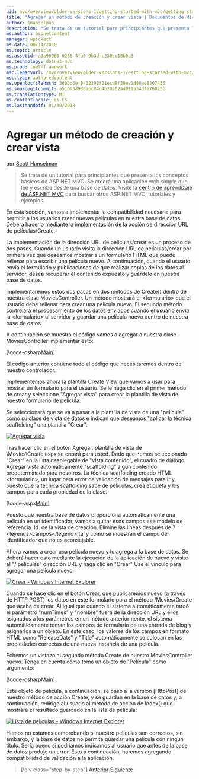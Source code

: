 ```yaml
---
uid: mvc/overview/older-versions-1/getting-started-with-mvc/getting-started-with-mvc-part6
title: "Agregar un método de creación y crear vista | Documentos de Microsoft"
author: shanselman
description: "Se trata de un tutorial para principiantes que presenta los conceptos básicos de ASP.NET MVC. Crear una aplicación web simple que lee y escribe desde una base de datos."
ms.author: aspnetcontent
manager: wpickett
ms.date: 08/14/2010
ms.topic: article
ms.assetid: a3a90963-0286-4fa0-9b3d-c230cc18b0a3
ms.technology: dotnet-mvc
ms.prod: .net-framework
msc.legacyurl: /mvc/overview/older-versions-1/getting-started-with-mvc/getting-started-with-mvc-part6
msc.type: authoredcontent
ms.openlocfilehash: 36b3d6ef0432292f21ecd8f29ea2d88ee8867436
ms.sourcegitcommit: a510f38930abc84c4b302029d019a34dfe76823b
ms.translationtype: MT
ms.contentlocale: es-ES
ms.lasthandoff: 01/30/2018
---
```

<a name="adding-a-create-method-and-create-view"></a>Agregar un método de creación y crear vista
====================
por [Scott Hanselman](https://github.com/shanselman)

> Se trata de un tutorial para principiantes que presenta los conceptos básicos de ASP.NET MVC. Se creará una aplicación web simple que lee y escribe desde una base de datos. Visite la [centro de aprendizaje de ASP.NET MVC](../../../index.md) para buscar otros ASP.NET MVC, tutoriales y ejemplos.


En esta sección, vamos a implementar la compatibilidad necesaria para permitir a los usuarios crear nuevas películas en nuestra base de datos. Deberá hacerlo mediante la implementación de la acción de dirección URL de películas/Create.

La implementación de la dirección URL de películas/crear es un proceso de dos pasos. Cuando un usuario visita la dirección URL de películas/crear por primera vez que deseamos mostrar a un formulario HTML que puede rellenar para escribir una película nuevo. A continuación, cuando el usuario envía el formulario y publicaciones de que realizar copias de los datos al servidor, desea recuperar el contenido expuesto y guárdelo en nuestra base de datos.

Implementaremos estos dos pasos en dos métodos de Create() dentro de nuestra clase MoviesController. Un método mostrará el &lt;formulario&gt; que el usuario debe rellenar para crear una película nuevo. El segundo método controlará el procesamiento de los datos enviados cuando el usuario envía la &lt;formulario&gt; al servidor y guardar una película nuevo dentro de nuestra base de datos.

A continuación se muestra el código vamos a agregar a nuestra clase MoviesController implementar esto:

[!code-csharp[Main](getting-started-with-mvc-part6/samples/sample1.cs)]

El código anterior contiene todo el código que necesitaremos dentro de nuestro controlador.

Implementemos ahora la plantilla Create View que vamos a usar para mostrar un formulario para el usuario. Se le haga clic en el primer método de crear y seleccione "Agregar vista" para crear la plantilla de vista de nuestro formulario de película.

Se seleccionará que se va a pasar a la plantilla de vista de una "película" como su clase de vista de datos e indican que deseamos "aplicar la técnica scaffolding" una plantilla "Crear".

[![Agregar vista](getting-started-with-mvc-part6/_static/image2.png)](getting-started-with-mvc-part6/_static/image1.png)

Tras hacer clic en el botón Agregar, plantilla de vista de \Movies\Create.aspx se creará para usted. Dado que hemos seleccionado "Crear" en la lista desplegable de "vista contenido", el cuadro de diálogo Agregar vista automáticamente "scaffolding" algún contenido predeterminado para nosotros. La técnica scaffolding creado HTML &lt;formulario&gt;, un lugar para error de validación de mensajes para ir y, puesto que la técnica scaffolding sabe de películas, crea etiqueta y los campos para cada propiedad de la clase.

[!code-aspx[Main](getting-started-with-mvc-part6/samples/sample2.aspx)]

Puesto que nuestra base de datos proporciona automáticamente una película en un identificador, vamos a quitar esos campos ese modelo de referencia. Id. de la vista de creación. Elimine las líneas después de 7 &lt;leyenda&gt;campos&lt;/legend&gt; tal y como se muestran el campo de identificador que no es aconsejable.

Ahora vamos a crear una película nuevo y lo agrega a la base de datos. Se deberá hacer esto mediante la ejecución de la aplicación de nuevo y visite el "/ películas" dirección URL y haga clic en "Crear" Use el vínculo para agregar una película nuevo.

[![Crear - Windows Internet Explorer](getting-started-with-mvc-part6/_static/image4.png)](getting-started-with-mvc-part6/_static/image3.png)

Cuando se hace clic en el botón Crear, que publicaremos nuevo (a través de HTTP POST) los datos en este formulario para el método /Movies/Create que acaba de crear. Al igual que cuando el sistema automáticamente tardó el parámetro "numTimes" y "nombre" fuera de la dirección URL y ellos asignados a los parámetros en un método anteriormente, el sistema automáticamente toman los campos de formulario de una entrada de blog y asignarlos a un objeto. En este caso, los valores de los campos en formato HTML como "ReleaseDate" y "Title" automáticamente se colocan en las propiedades correctas de una nueva instancia de una película.

Echemos un vistazo al segundo método Create de nuestro MoviesController nuevo. Tenga en cuenta cómo toma un objeto de "Película" como argumento:

[!code-csharp[Main](getting-started-with-mvc-part6/samples/sample3.cs)]

Este objeto de película, a continuación, se pasó a la versión [HttpPost] de nuestro método de acción Create, y se guardan en la base de datos y, a continuación, redirige al usuario al método de acción de Index() que mostrará el resultado guardado en la lista de película:

[![Lista de películas - Windows Internet Explorer](getting-started-with-mvc-part6/_static/image6.png)](getting-started-with-mvc-part6/_static/image5.png)

Hemos no estamos comprobando si nuestro películas son correctos, sin embargo, y la base de datos no permite guardar una película con ningún título. Sería bueno si podríamos indicamos al usuario que antes de la base de datos produjo un error. Esto a continuación, haremos agregando compatibilidad de validación a la aplicación.

>[!div class="step-by-step"]
[Anterior](getting-started-with-mvc-part5.md)
[Siguiente](getting-started-with-mvc-part7.md)
